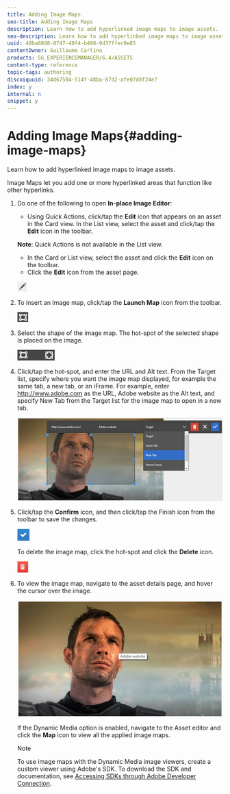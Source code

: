 ```yaml
---
title: Adding Image Maps
seo-title: Adding Image Maps
description: Learn how to add hyperlinked image maps to image assets.
seo-description: Learn how to add hyperlinked image maps to image assets.
uuid: 48ba8808-8747-40f4-b498-9d37ffec0e85
contentOwner: Guillaume Carlino
products: SG_EXPERIENCEMANAGER/6.4/ASSETS
content-type: reference
topic-tags: authoring
discoiquuid: 34d67584-514f-48ba-87d2-afe07d8f24e7
index: y
internal: n
snippet: y
---
```


# Adding Image Maps{#adding-image-maps}

Learn how to add hyperlinked image maps to image assets.

Image Maps let you add one or more hyperlinked areas that function like other hyperlinks.

1. Do one of the following to open **In-place Image Editor**:

    * Using Quick Actions, click/tap the **Edit** icon that appears on an asset in the Card view. In the List view, select the asset and click/tap the **Edit** icon in the toolbar.

   **Note**: Quick Actions is not available in the List view.

    * In the Card or List view, select the asset and click the **Edit** icon on the toolbar.
    * Click the **Edit** icon from the asset page.

   ![](assets/chlimage_1-424.png)

1. To insert an Image map, click/tap the **Launch Map** icon from the toolbar.

   ![](assets/chlimage_1-425.png)

1. Select the shape of the image map. The hot-spot of the selected shape is placed on the image.

   ![](assets/chlimage_1-426.png)

1. Click/tap the hot-spot, and enter the URL and Alt text. From the Target list, specify where you want the image map displayed, for example the same tab, a new tab, or an iFrame. For example, enter http://www.adobe.com as the URL, Adobe website as the Alt text, and specify New Tab from the Target list for the image map to open in a new tab.

   ![](assets/chlimage_1-427.png)

1. Click/tap the **Confirm** icon, and then click/tap the Finish icon from the toolbar to save the changes.

   ![](assets/chlimage_1-428.png)

   To delete the image map, click the hot-spot and click the **Delete** icon.

   ![](assets/chlimage_1-429.png)

1. To view the image map, navigate to the asset details page, and hover the cursor over the image.

   ![](assets/chlimage_1-430.png)

   If the Dynamic Media option is enabled, navigate to the Asset editor and click the **Map** icon to view all the applied image maps.

   >[!NOTE]
   >
   >To use image maps with the Dynamic Media image viewers, create a custom viewer using Adobe's SDK. To download the SDK and documentation, see [Accessing SDKs through Adobe Developer Connection](http://help.adobe.com/en_US/scene7/using/WSd4272150f67705c11b002eec12fcba4dee6-8000.html).

